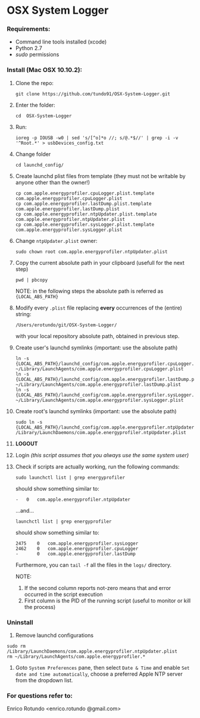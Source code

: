 # OSX System Logger

### Requirements:

* Command line tools installed (xcode)
* Python 2.7 
* *sudo* permissions


### Install (Mac OSX 10.10.2):

1. Clone the repo:

	```
	git clone https://github.com/tundo91/OSX-System-Logger.git
	```
	
1. Enter the folder:

	```
	cd	OSX-System-Logger
	```

1. Run:

	```
	ioreg -p IOUSB -w0 | sed 's/[^o]*o //; s/@.*$//' | grep -i -v '^Root.*' > usbDevices_config.txt
	```

1. Change folder

	```
	cd launchd_config/
	```
	
1. Create launchd plist files from template (they must not be writable by anyone other than the owner!)
	
	```
	cp com.apple.energyprofiler.cpuLogger.plist.template com.apple.energyprofiler.cpuLogger.plist
	cp com.apple.energyprofiler.lastDump.plist.template com.apple.energyprofiler.lastDump.plist
	cp com.apple.energyprofiler.ntpUpdater.plist.template com.apple.energyprofiler.ntpUpdater.plist
	cp com.apple.energyprofiler.sysLogger.plist.template com.apple.energyprofiler.sysLogger.plist
	```

1. Change ```ntpUpdater.plist``` owner: 

	```
	sudo chown root com.apple.energyprofiler.ntpUpdater.plist
	```

1. Copy the current absolute path in your clipboard (usefull for the next step)

	```
	pwd | pbcopy
	```
	NOTE: in the following steps the absolute path is referred as ```{LOCAL_ABS_PATH}```

		
1. Modify every ```.plist``` file replacing **every** occurrences of the (entire) string: 
	
	```
	/Users/erotundo/git/OSX-System-Logger/
	``` 
	
	with your local repository absolute path, obtained in previous step.

1. Create user's launchd symlinks (important: use the absolute path)
	
	```
	ln -s {LOCAL_ABS_PATH}/launchd_config/com.apple.energyprofiler.cpuLogger.plist ~/Library/LaunchAgents/com.apple.energyprofiler.cpuLogger.plist
	ln -s {LOCAL_ABS_PATH}/launchd_config/com.apple.energyprofiler.lastDump.plist ~/Library/LaunchAgents/com.apple.energyprofiler.lastDump.plist
	ln -s {LOCAL_ABS_PATH}/launchd_config/com.apple.energyprofiler.sysLogger.plist ~/Library/LaunchAgents/com.apple.energyprofiler.sysLogger.plist
	```

1. Create root's launchd symlinks (important: use the absolute path)

	```
	sudo ln -s {LOCAL_ABS_PATH}/launchd_config/com.apple.energyprofiler.ntpUpdater.plist /Library/LaunchDaemons/com.apple.energyprofiler.ntpUpdater.plist
	```

1. **LOGOUT**

1. Login *(this script assumes that you always use the same system user)*
	
1. Check if scripts are actually working, run the following commands:
	
	```
	sudo launchctl list | grep energyprofiler
	```

	should show something similar to:

	```
	-	0	com.apple.energyprofiler.ntpUpdater
	```

	...and...

	```
	launchctl list | grep energyprofiler
	```

	should show something similar to:

	```
	2475	0	com.apple.energyprofiler.sysLogger
	2462	0	com.apple.energyprofiler.cpuLogger
	-		0	com.apple.energyprofiler.lastDump
	```

	Furthermore, you can ```tail -f``` all the files in the ```logs/``` directory.
	

	NOTE: 

	1. If the second column reports not-zero means that and error occurred in the script execution
	1. First column is the PID of the running script (useful to monitor or kill the process)
	
	
### Uninstall

1. Remove launchd configurations
```
sudo rm /Library/LaunchDaemons/com.apple.energyprofiler.ntpUpdater.plist
rm ~/Library/LaunchAgents/com.apple.energyprofiler.*
```

1. Goto ```System Preferences``` pane, then select ```Date & Time``` and enable ```Set date and time automatically```, choose a preferred Apple NTP server from the dropdown list.

### For questions refer to:
Enrico Rotundo <enrico.rotundo @gmail.com>